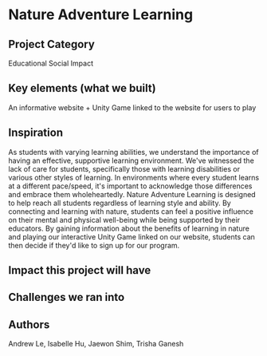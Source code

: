# Nature Adventure Learning

## Project Category
Educational Social Impact

## Key elements (what we built)
An informative website + Unity Game linked to the website for users to play

## Inspiration
As students with varying learning abilities, we understand the importance of having an effective, supportive learning environment. We've witnessed the lack of care for students, specifically those with learning disabilities or various other styles of learning. In environments where every student learns at a different pace/speed, it's important to acknowledge those differences and embrace them wholeheartedly. Nature Adventure Learning is designed to help reach all students regardless of learning style and ability. By connecting and learning with nature, students can feel a positive influence on their mental and physical well-being while being supported by their educators. By gaining information about the benefits of learning in nature and playing our interactive Unity Game linked on our website, students can then decide if they'd like to sign up for our program. 

## Impact this project will have

## Challenges we ran into

## Authors
Andrew Le, Isabelle Hu, Jaewon Shim, Trisha Ganesh
